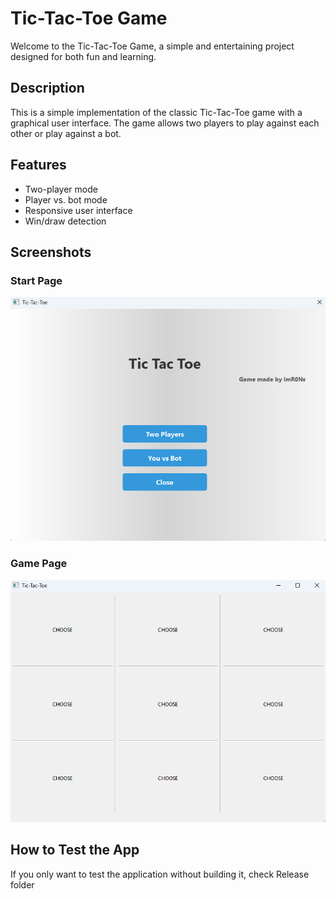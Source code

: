 # Tic-Tac-Toe Game

Welcome to the Tic-Tac-Toe Game, a simple and entertaining project designed for both fun and learning.

## Description

This is a simple implementation of the classic Tic-Tac-Toe game with a graphical user interface. The game allows two players to play against each other or play against a bot.

## Features

- Two-player mode
- Player vs. bot mode
- Responsive user interface
- Win/draw detection

## Screenshots

### Start Page

![Start Page](images/imageOne.png)


### Game Page

![Game Page](images/imageTwo.png)


## How to Test the App

If you only want to test the application without building it, check Release folder
